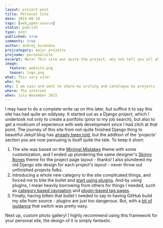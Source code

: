 ```yaml
---
layout: project-post
title: Personal Site
date: 2015-08-10
tags: [web,open-source]
status: publish
type: post
published: true
comments: true
author: andrey_kurenkov
projcategory: major_projects
projname: personalsite
excerpt: Meta! This site was quite the project, why not tell you all about it while you're here
image:
  feature: website.png
  teaser: logo.png
what: This very site!
who: Me
why: I am vain and want to share my writing and catalogue my projects
where: The internet
when: July-November 2015
---
```

I may have to do a complete write up on this later, but suffice it to say this site has had quite an oddysey. It started out as a Django project, which I undertook not only to create a portfolio (prior to my job search), but also to get a modicum of experience with web development since I had zilch at that point. The journey of this site from not-quite finished Django thing to beautiful Jekyll blog has [already been told](http://www.andreykurenkov.com/writing/hello-to-andreykurenkov-com/), but the addition of the 'projects' section you are now parousing is itself quite the tale. To keep it short: 

1. The site was based on the [Minimal Mistakes](https://mmistakes.github.io/minimal-mistakes/) theme with some customization, and I ended up plundering the same designer's [Skinny Bones](https://mmistakes.github.io/skinny-bones-jekyll/) theme for the project page layout - thanks! I also plundered my old Django site design for each project's layout - never throw out unfinished projects folks.
2. Introducing a whole new category to the site complicated things, and forced me to bite the bullet and [start using plugins](http://charliepark.org/jekyll-with-plugins/ ). And by using plugins, I mean heavily borrowing from others for things I needed, such as [category based navigation](http://ajclarkson.co.uk/blog/jekyll-category-post-navigation/ ) and [plugin-based tag pages](http://charliepark.org/tags-in-jekyll/ ).
3. Finally, having bitten that bullet I needed to say to having GitHub build my site from source - plugins are just too dangerous. But, with a [bit of guidance](http://davidensinger.com/2013/04/deploying-jekyll-to-github-pages/) that switch was pretty easy.

Next up, custom photo gallery! I highly recommend using this framework for your personal site, the design of it is simply fantastic.
